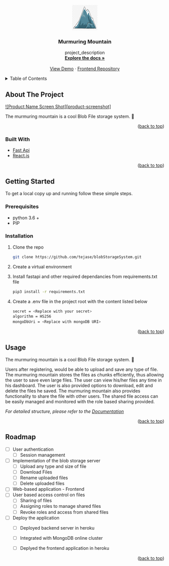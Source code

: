 <div id="top"></div>

<!-- PROJECT LOGO -->
<br />
<div align="center">
  <a href="https://github.com/tejase/blobStorageSystem">
    <img src="description/murmuringMountain.jpg" alt="Logo" width="80" height="80">
  </a>

<h3 align="center">Murmuring Mountain</h3>

  <p align="center">
    project_description
    <br />
    <a href="https://murmuring-mountain-24156.herokuapp.com/docs#"><strong>Explore the docs »</strong></a>
    <br />
    <br />
    <a href="https://murmuring-mountain-37015.herokuapp.com/">View Demo</a>
    ·
    <a href="https://github.com/tejase/blobStorageSystem-Frontend">Frontend Repository</a>
  </p>
</div>

<!-- TABLE OF CONTENTS -->
<details>
  <summary>Table of Contents</summary>
  <ol>
    <li>
      <a href="#about-the-project">About The Project</a>
      <ul>
        <li><a href="#built-with">Built With</a></li>
      </ul>
    </li>
    <li>
      <a href="#getting-started">Getting Started</a>
      <ul>
        <li><a href="#prerequisites">Prerequisites</a></li>
        <li><a href="#installation">Installation</a></li>
      </ul>
    </li>
    <li><a href="#usage">Usage</a></li>
    <li><a href="#roadmap">Roadmap</a></li>
  </ol>
</details>

<!-- ABOUT THE PROJECT -->

## About The Project

[![Product Name Screen Shot][product-screenshot]](https://murmuring-mountain-24156.herokuapp.com/redoc)

The murmuring mountain is a cool Blob File storage system. 🚀

<p align="right">(<a href="#top">back to top</a>)</p>

### Built With

- [Fast Api](https://fastapi.tiangolo.com/)
- [React.js](https://reactjs.org/)

<p align="right">(<a href="#top">back to top</a>)</p>

<!-- GETTING STARTED -->

## Getting Started

To get a local copy up and running follow these simple steps.

### Prerequisites

- python 3.6 +
- PIP

### Installation

1. Clone the repo
   ```sh
   git clone https://github.com/tejase/blobStorageSystem.git
   ```
2. Create a virtual environment

3. Install fastapi and other required dependancies from requirements.txt file
   ```sh
   pip3 install -r requirements.txt
   ```
4. Create a .env file in the project root with the content listed below
   ```sh
   secret = <Replace with your secret>
   algorithm = HS256
   mongoDbUri = <Replace with mongoDB URI>
   ```

<p align="right">(<a href="#top">back to top</a>)</p>

<!-- USAGE EXAMPLES -->

## Usage

The murmuring mountain is a cool Blob File storage system. 🚀

Users after registering, would be able to upload and save any type of file. The murmuring mountain stores the files as chunks efficiently, thus allowing the user to save even large files. The user can view his/her files any time in his dashboard. The user is also provided options to download, edit and delete the files he saved. The murmuring mountain also provides functionality to share the file with other users. The shared file access can be easily managed and monitored with the role based sharing provided.  

_For detailed structure, please refer to the [Documentation](https://murmuring-mountain-24156.herokuapp.com/redoc)_

<p align="right">(<a href="#top">back to top</a>)</p>

<!-- ROADMAP -->

## Roadmap

- [ ] User authentication
    - [ ] Session management
- [ ] Implementation of the blob storage server
    - [ ] Upload any type and size of file
    - [ ] Download Files
    - [ ] Rename uploaded files
    - [ ] Delete uploaded files
- [ ] Web-based application - Frontend
- [ ] User based access control on files
    - [ ] Sharing of files
    - [ ] Assigning roles to manage shared files
    - [ ] Revoke roles and access from shared files
- [ ] Deploy the application
    - [ ] Deployed backend server in heroku
    - [ ] Integrated with MongoDB online cluster
    - [ ] Deplyed the frontend application in heroku


<p align="right">(<a href="#top">back to top</a>)</p>
